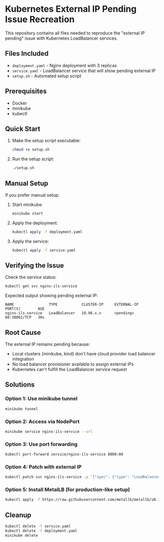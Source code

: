 # Kubernetes External IP Pending Issue Recreation

This repository contains all files needed to reproduce the "external IP pending" issue with Kubernetes LoadBalancer services.

## Files Included

- `deployment.yaml` - Nginx deployment with 3 replicas
- `service.yaml` - LoadBalancer service that will show pending external IP
- `setup.sh` - Automated setup script

## Prerequisites

- Docker
- minikube
- kubectl

## Quick Start

1. Make the setup script executable:
   ```bash
   chmod +x setup.sh
   ```

2. Run the setup script:
   ```bash
   ./setup.sh
   ```

## Manual Setup

If you prefer manual setup:

1. Start minikube:
   ```bash
   minikube start
   ```

2. Apply the deployment:
   ```bash
   kubectl apply -f deployment.yaml
   ```

3. Apply the service:
   ```bash
   kubectl apply -f service.yaml
   ```

## Verifying the Issue

Check the service status:
```bash
kubectl get svc nginx-ils-service
```

Expected output showing pending external IP:
```
NAME                TYPE           CLUSTER-IP     EXTERNAL-IP   PORT(S)        AGE
nginx-ils-service   LoadBalancer   10.96.x.x      <pending>     80:30062/TCP   30s
```

## Root Cause

The external IP remains pending because:
- Local clusters (minikube, kind) don't have cloud provider load balancer integration
- No load balancer provisioner available to assign external IPs
- Kubernetes can't fulfill the LoadBalancer service request

## Solutions

### Option 1: Use minikube tunnel
```bash
minikube tunnel
```

### Option 2: Access via NodePort
```bash
minikube service nginx-ils-service --url
```

### Option 3: Use port forwarding
```bash
kubectl port-forward service/nginx-ils-service 8080:80
```

### Option 4: Patch with external IP
```bash
kubectl patch svc nginx-ils-service -p '{"spec": {"type": "LoadBalancer", "externalIPs":["$(minikube ip)"]}}'
```

### Option 5: Install MetalLB (for production-like setup)
```bash
kubectl apply -f https://raw.githubusercontent.com/metallb/metallb/v0.13.7/config/manifests/metallb-native.yaml
```

## Cleanup

```bash
kubectl delete -f service.yaml
kubectl delete -f deployment.yaml
minikube delete
```